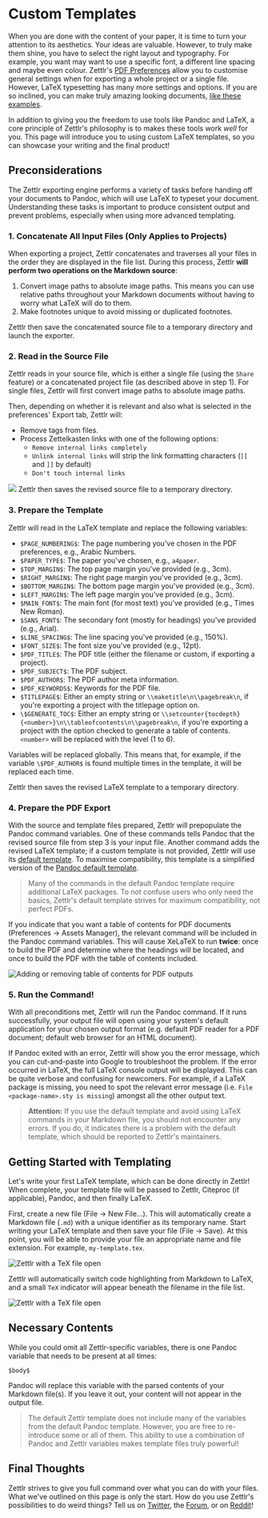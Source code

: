 # Custom Templates

When you are done with the content of your paper, it is time to turn your attention to its aesthetics. Your ideas are valuable. However, to truly make them shine, you have to select the right layout and typography. For example, you want may want to use a specific font, a different line spacing and maybe even colour. Zettlr's [PDF Preferences](../reference/settings.md) allow you to customise general settings when for exporting a whole project or a single file. However, LaTeX typesetting has many more settings and options. If you are so inclined, you can make truly amazing looking documents, [like these examples](https://tex.stackexchange.com/questions/1319/showcase-of-beautiful-typography-done-in-tex-friends).

In addition to giving you the freedom to use tools like Pandoc and LaTeX, a core principle of Zettlr's philosophy is to makes these tools work _well_ for you. This page will introduce you to using custom LaTeX templates, so you can showcase your writing and the final product!

## Preconsiderations

The Zettlr exporting engine performs a variety of tasks before handing off your documents to Pandoc, which will use LaTeX to typeset your document. Understanding these tasks is important to produce consistent output and prevent problems, especially when using more advanced templating.

### 1. Concatenate All Input Files (Only Applies to Projects)

When exporting a project, Zettlr concatenates and traverses all your files in the order they are displayed in the file list. During this process, Zettlr **will perform two operations on the Markdown source**:

1. Convert image paths to absolute image paths. This means you can use relative paths throughout your Markdown documents without having to worry what LaTeX will do to them.
2. Make footnotes unique to avoid missing or duplicated footnotes.

Zettlr then save the concatenated source file to a temporary directory and launch the exporter.

### 2. Read in the Source File

Zettlr reads in your source file, which is either a single file (using the `Share` feature) or a concatenated project file (as described above in step 1). For single files, Zettlr will first convert image paths to absolute image paths. 

Then, depending on whether it is relevant and also what is selected in the preferences' Export tab, Zettlr will:
* Remove tags from files.
* Process Zettelkasten links with one of the following options:
    * `Remove internal links completely`
    * `Unlink internal links` will strip the link formatting characters (`[[` and `]]` by default)
    * `Don't touch internal links` 

![](../img/settings_export_links.png)
Zettlr then saves the revised source file to a temporary directory.

### 3. Prepare the Template

Zettlr will read in the LaTeX template and replace the following variables:

- `$PAGE_NUMBERING$`: The page numbering you've chosen in the PDF preferences, e.g., Arabic Numbers.
- `$PAPER_TYPE$`: The paper you've chosen, e.g., `a4paper`.
- `$TOP_MARGIN$`: The top page margin you've provided (e.g., 3cm).
- `$RIGHT_MARGIN$`: The right page margin you've provided (e.g., 3cm).
- `$BOTTOM_MARGIN$`: The bottom page margin you've provided (e.g., 3cm).
- `$LEFT_MARGIN$`: The left page margin you've provided (e.g., 3cm).
- `$MAIN_FONT$`: The main font (for most text) you've provided (e.g., Times New Roman).
- `$SANS_FONT$`: The secondary font (mostly for headings) you've provided (e.g., Arial).
- `$LINE_SPACING$`: The line spacing you've provided (e.g., 150%).
- `$FONT_SIZE$`: The font size you've provided (e.g., 12pt).
- `$PDF_TITLE$`: The PDF title (either the filename or custom, if exporting a project).
- `$PDF_SUBJECT$`: The PDF subject.
- `$PDF_AUTHOR$`: The PDF author meta information.
- `$PDF_KEYWORDS$`: Keywords for the PDF file.
- `$TITLEPAGE$`: Either an empty string or `\\maketitle\n\\pagebreak\n`, if you're exporting a project with the titlepage option on.
- `\$GENERATE_TOC$`: Either an empty string or `\\setcounter{tocdepth}{<number>}\n\\tableofcontents\n\\pagebreak\n`, if you're exporting a project with the option checked to generate a table of contents. `<number>` will be replaced with the level (1 to 6).

Variables will be replaced globally. This means that, for example, if the variable `\$PDF_AUTHOR$` is found multiple times in the template, it will be replaced each time.

Zettlr then saves the revised LaTeX template to a temporary directory.

### 4. Prepare the PDF Export

With the source and template files prepared, Zettlr will prepopulate the Pandoc command variables. One of these commands tells Pandoc that the revised source file from step 3 is your input file. Another command adds the revised LaTeX template; if a custom template is not provided, Zettlr will use its [default template](https://github.com/Zettlr/Zettlr/blob/master/source/main/assets/export.tex). To maximise compatibility, this template is a simplified version of the [Pandoc default template](https://github.com/jgm/pandoc/blob/master/data/templates/default.latex).

> Many of the commands in the default Pandoc template require additional LaTeX packages. To not confuse users who only need the basics, Zettlr's default template strives for maximum compatibility, not perfect PDFs.

If you indicate that you want a table of contents for PDF documents (Preferences -> Assets Manager), the relevant command will be included in the Pandoc command variables. This will cause XeLaTeX to run **twice**: once to build the PDF and determine where the headings will be located, and once to build the PDF with the table of contents included. 

![Adding or removing table of contents for PDF outputs](../img/asset_manager_pdf_toc.png)


### 5. Run the Command!

With all preconditions met, Zettlr will run the Pandoc command. If it runs successfully, your output file will open using your system's default application for your chosen output format (e.g. default PDF reader for a PDF document; default web browser for an HTML document). 

If Pandoc exited with an error, Zettlr will show you the error message, which you can cut-and-paste into Google to troubleshoot the problem. If the error occurred in LaTeX, the full LaTeX console output will be displayed. This can be quite verbose and confusing for newcomers. For example, if a LaTeX package is missing, you need to spot the relevant error message (i.e. `File <package-name>.sty is missing`) amongst all the other output text.

> **Attention:**  If you use the default template and avoid using LaTeX commands in your Markdown file, you should not encounter any errors. If you do, it indicates there is a problem with the default template, which should be reported to Zettlr's maintainers. 

## Getting Started with Templating

Let's write your first LaTeX template, which can be done directly in Zettlr! When complete, your template file will be passed to Zettlr, Citeproc (if applicable), Pandoc, and then finally LaTeX. 


First, create a new file (File -> New File…). This will automatically create a Markdown file (`.md`) with a unique identifier as its temporary name. Start writing your LaTeX template and then save your file (File -> Save). At this point, you will be able to provide your file an appropriate name and file extension. For example, `my-template.tex`. 

![Zettlr with a TeX file open](../img/custom_template.png)

Zettlr will automatically switch code highlighting from Markdown to LaTeX, and a small `TeX` indicator will appear beneath the filename in the file list.

![Zettlr with a TeX file open](../img/tex_icon.png)



## Necessary Contents

While you could omit all Zettlr-specific variables, there is one Pandoc variable that needs to be present at all times:

```
$body$
```

Pandoc will replace this variable with the parsed contents of your Markdown file(s). If you leave it out, your content will not appear in the output file.

> The default Zettlr template does not include many of the variables from the default Pandoc template. However, you are free to re-introduce some or all of them. This ability to use a combination of Pandoc and Zettlr variables makes template files truly powerful!

## Final Thoughts

Zettlr strives to give you full command over what you can do with your files. What we've outlined on this page is only the start. How do you use Zettlr's possibilities to do weird things? Tell us on [Twitter](https://www.twitter.com/Zettlr), the [Forum](https://forum.zettlr.com/), or on [Reddit](https://www.reddit.com/r/Zettlr)!
